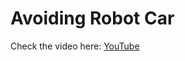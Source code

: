 # Avoiding Robot Car

Check the video here: [YouTube](https://youtube.com/shorts/3djGzHgEjrQ?feature=share)
